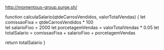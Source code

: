 http://momentous-group.surge.sh/

function calculaSalario(qtdeCarrosVendidos, valorTotalVendas) {
let comissaoFixa = qtdeCarrosVendidos * 100   
let salarioFixo = 2000
let porcetagemVendas = valorTotalVendas * 0.05
let totalSalario = comissaoFixa + salarioFixo + porcetagemVendas 

 
 return totalSalario 
}
